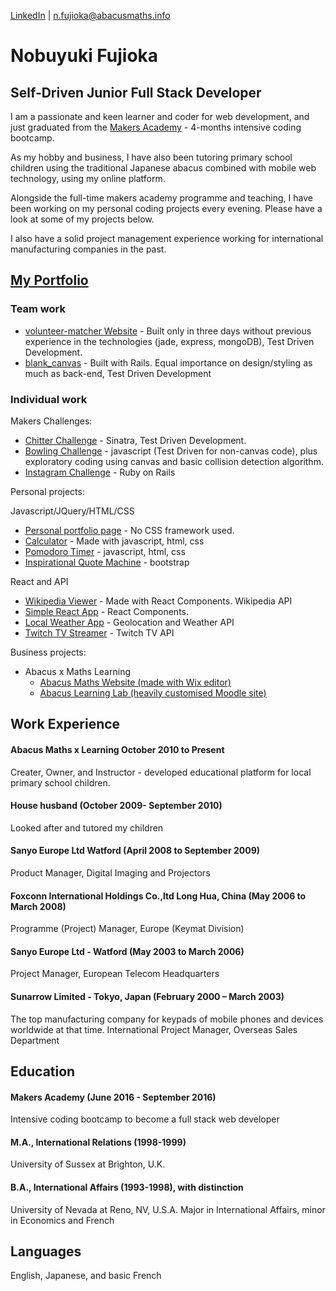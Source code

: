 [LinkedIn](https://www.linkedin.com/in/noby-fujioka-6741656) | n.fujioka@abacusmaths.info
# Nobuyuki Fujioka

## Self-Driven Junior Full Stack Developer
I am a passionate and keen learner and coder for web development, and just graduated from the [Makers Academy](http://www.makersacademy.com/) - 4-months intensive coding bootcamp.

As my hobby and business, I have also been tutoring primary school children using the traditional Japanese abacus combined with mobile web technology, using my online platform.

Alongside the full-time makers academy programme and teaching, I have been working on my personal coding projects every evening.  Please have a look at some of my projects below.

I also have a solid project management experience working for international manufacturing companies in the past.

## [My Portfolio](https://github.com/nfabacus?tab=repositories)
### Team work
- [volunteer-matcher Website](https://github.com/arukomp/volunteer-matcher) - Built only in three days without previous experience in the technologies (jade, express, mongoDB), Test Driven Development.
- [blank_canvas](https://github.com/hannako/blank_canvas) - Built with Rails. Equal importance on design/styling as much as back-end, Test Driven Development

### Individual work
Makers Challenges:
- [Chitter Challenge](https://github.com/nfabacus/chitter-challenge) - Sinatra, Test Driven Development.
- [Bowling Challenge](https://github.com/nfabacus/bowling-challenge) - javascript (Test Driven for non-canvas code), plus exploratory coding using canvas and basic collision detection algorithm.
- [Instagram Challenge](https://github.com/nfabacus/instagram-challenge) - Ruby on Rails

Personal projects:

Javascript/JQuery/HTML/CSS
- [Personal portfolio page](https://codepen.io/nfabacus/full/jWOQLN/) - No CSS framework used.
- [Calculator](https://codepen.io/nfabacus/full/rxeyZO/) - Made with javascript, html, css
- [Pomodoro Timer](https://codepen.io/nfabacus/full/JGYNRm/) - javascript, html, css
- [Inspirational Quote Machine](https://codepen.io/nfabacus/full/zrYMoB/) - bootstrap

React and API
- [Wikipedia Viewer](https://react-wikipedia-viewer.herokuapp.com) - Made with React Components. Wikipedia API
- [Simple React App](https://react-experiment-app.herokuapp.com/) - React Components.
- [Local Weather App](https://codepen.io/nfabacus/full/VjEaEX/) - Geolocation and Weather API
- [Twitch TV Streamer](https://codepen.io/nfabacus/full/LRNxAp/) - Twitch TV API

Business projects:
- Abacus x Maths Learning
  - [Abacus Maths Website (made with Wix editor)](http://www.abacusmaths.info/)
  - [Abacus Learning Lab (heavily customised Moodle site)](http://www.abacusmathslearning.com/)

## Work Experience
#### Abacus Maths x Learning October 2010 to Present
Creater, Owner, and Instructor - developed educational platform for local primary school children.

#### House husband (October 2009- September 2010)
Looked after and tutored my children

#### Sanyo Europe Ltd   Watford (April 2008 to September 2009)
Product Manager, Digital Imaging and Projectors

#### Foxconn International Holdings Co.,ltd Long Hua, China (May 2006 to March 2008)
Programme (Project) Manager, Europe (Keymat Division)

#### Sanyo Europe Ltd - Watford (May 2003 to March 2006)
Project Manager, European Telecom Headquarters

#### Sunarrow Limited - Tokyo, Japan (February 2000 – March 2003)
The top manufacturing company for keypads of mobile phones and devices worldwide at that time.
International Project Manager, Overseas Sales Department

## Education

#### Makers Academy (June 2016 - September 2016)
Intensive coding bootcamp to become a full stack web developer
#### M.A., International Relations (1998-1999)
University of Sussex at Brighton, U.K.#### B.A., International Affairs (1993-1998), with distinction
University of Nevada at Reno, NV, U.S.A.Major in International Affairs, minor in Economics and French

## Languages
English, Japanese, and basic French
